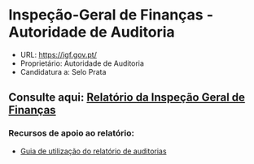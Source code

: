 # Inspeção-Geral de Finanças - Autoridade de Auditoria
- URL: https://igf.gov.pt/
- Proprietário: Autoridade de Auditoria
- Candidatura a: Selo Prata

## Consulte aqui: [Relatório da Inspeção Geral de Finanças](https://unidade-acesso.github.io/report_004/relatorio_report_004.html)

### Recursos de apoio ao relatório:
- [Guia de utilização do relatório de auditorias](https://unidade-acesso.github.io/reports/guiao.html)

